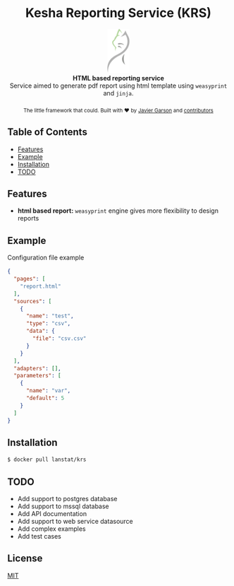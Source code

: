 <h1 align="center">Kesha Reporting Service (KRS)</h1>
<div align="center">
  <img src="logo.png" height="100"/>
</div>
<div align="center">
  <strong>HTML based reporting service</strong>
</div>
<div align="center">
  Service aimed to generate pdf report using html template using <code>weasyprint</code> and <code>jinja</code>.
</div>

<br />

<div align="center">
  <sub>The little framework that could. Built with ❤︎ by
  <a href="https://lanstat.net">Javier Garson</a> and
  <a href="https://github.com/lanstat/kesha-reporting-service/graphs/contributors">
    contributors
  </a>
</div>

## Table of Contents
- [Features](#features)
- [Example](#example)
- [Installation](#installation)
- [TODO](#todo)

## Features
- __html based report:__ `weasyprint` engine gives more flexibility to design reports

## Example
Configuration file example
```json
{
  "pages": [
    "report.html"
  ],
  "sources": [
    {
      "name": "test",
      "type": "csv",
      "data": {
        "file": "csv.csv"
      }
    }
  ],
  "adapters": [],
  "parameters": [
    {
      "name": "var",
      "default": 5
    }
  ]
}
```

## Installation
```sh
$ docker pull lanstat/krs
```

## TODO
- Add support to postgres database
- Add support to mssql database
- Add API documentation
- Add support to web service datasource
- Add complex examples
- Add test cases

## License
[MIT](https://tldrlegal.com/license/mit-license)

